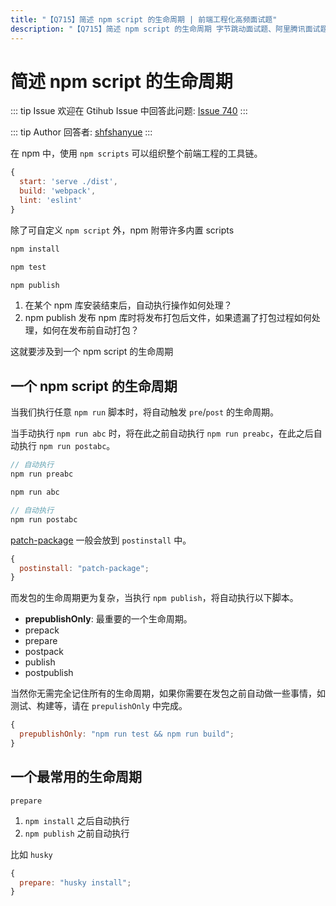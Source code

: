 ```yaml
---
title: "【Q715】简述 npm script 的生命周期 | 前端工程化高频面试题"
description: "【Q715】简述 npm script 的生命周期 字节跳动面试题、阿里腾讯面试题、美团小米面试题。"
---
```


# 简述 npm script 的生命周期

::: tip Issue
欢迎在 Gtihub Issue 中回答此问题: [Issue 740](https://github.com/shfshanyue/Daily-Question/issues/740)
:::

::: tip Author
回答者: [shfshanyue](https://github.com/shfshanyue)
:::

在 npm 中，使用 `npm scripts` 可以组织整个前端工程的工具链。

```js
{
  start: 'serve ./dist',
  build: 'webpack',
  lint: 'eslint'
}
```

除了可自定义 `npm script` 外，npm 附带许多内置 scripts

```bash
npm install

npm test

npm publish
```

1. 在某个 npm 库安装结束后，自动执行操作如何处理？
1. npm publish 发布 npm 库时将发布打包后文件，如果遗漏了打包过程如何处理，如何在发布前自动打包？

这就要涉及到一个 npm script 的生命周期

## 一个 npm script 的生命周期

当我们执行任意 `npm run` 脚本时，将自动触发 `pre`/`post` 的生命周期。

当手动执行 `npm run abc` 时，将在此之前自动执行 `npm run preabc`，在此之后自动执行 `npm run postabc`。

```js
// 自动执行
npm run preabc

npm run abc

// 自动执行
npm run postabc
```

[patch-package](https://github.com/ds300/patch-package) 一般会放到 `postinstall` 中。

```js
{
  postinstall: "patch-package";
}
```

而发包的生命周期更为复杂，当执行 `npm publish`，将自动执行以下脚本。

- **prepublishOnly**: 最重要的一个生命周期。
- prepack
- prepare
- postpack
- publish
- postpublish

当然你无需完全记住所有的生命周期，如果你需要在发包之前自动做一些事情，如测试、构建等，请在 `prepulishOnly` 中完成。

```js
{
  prepublishOnly: "npm run test && npm run build";
}
```

## 一个最常用的生命周期

`prepare`

1. `npm install` 之后自动执行
1. `npm publish` 之前自动执行

比如 `husky`

```js
{
  prepare: "husky install";
}
```
